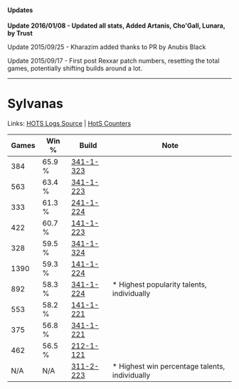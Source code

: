 #### Updates
**Update 2016/01/08 - Updated all stats, Added Artanis, Cho'Gall, Lunara, by Trust**

Update 2015/09/25 - Kharazim added thanks to PR by Anubis Black

Update 2015/09/17 - First post Rexxar patch numbers, resetting the total games, potentially shifting builds around a lot.

***

# Sylvanas

Links: [HOTS Logs Source](https://www.hotslogs.com/Sitewide/HeroDetails?Hero=Sylvanas) | [HotS Counters](http://hotscounters.com/#/hero/Sylvanas)

Games  | Win %  | Build     | Note
-----  | -----  | -----     | ----
384    | 65.9 % | [341-1-323](http://www.heroesfire.com/hots/talent-calculator/sylvanas#pAFx) | 
563    | 63.4 % | [341-1-223](http://www.heroesfire.com/hots/talent-calculator/sylvanas#pAEN) | 
333    | 61.3 % | [241-1-224](http://www.heroesfire.com/hots/talent-calculator/sylvanas#lM5O) | 
422    | 60.7 % | [141-1-223](http://www.heroesfire.com/hots/talent-calculator/sylvanas#hXyN) | 
328    | 59.5 % | [341-1-324](http://www.heroesfire.com/hots/talent-calculator/sylvanas#pAFy) | 
1390   | 59.3 % | [141-1-224](http://www.heroesfire.com/hots/talent-calculator/sylvanas#hXyO) | 
892    | 58.3 % | [341-1-224](http://www.heroesfire.com/hots/talent-calculator/sylvanas#pAEO) | * Highest popularity talents, individually
553    | 58.2 % | [141-1-221](http://www.heroesfire.com/hots/talent-calculator/sylvanas#hXyL) | 
375    | 56.8 % | [341-1-221](http://www.heroesfire.com/hots/talent-calculator/sylvanas#pAEL) | 
462    | 56.5 % | [212-1-121](http://www.heroesfire.com/hots/talent-calculator/sylvanas#kFGX) | 
N/A    | N/A    | [311-2-223](http://www.heroesfire.com/hots/talent-calculator/sylvanas#o1EV) | * Highest win percentage talents, individually
